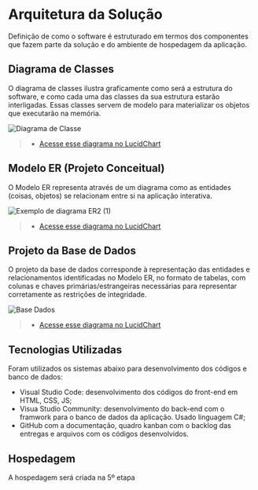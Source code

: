 # Arquitetura da Solução

Definição de como o software é estruturado em termos dos componentes que fazem parte da solução e do ambiente de hospedagem da aplicação.

## Diagrama de Classes

O diagrama de classes ilustra graficamente como será a estrutura do software, e como cada uma das classes da sua estrutura estarão interligadas. Essas classes servem de modelo para materializar os objetos que executarão na memória.

![Diagrama de Classe](https://github.com/user-attachments/assets/1bb6a63e-d612-4cac-b1b4-f49608d731a2)



> - [Acesse esse diagrama no LucidChart](https://lucid.app/lucidchart/141f07c4-2890-4d94-9557-14f768f92d9d/edit?viewport_loc=-480%2C-94%2C666%2C2008%2C0_0&invitationId=inv_b4ae7e4c-6370-4286-ac57-ce82db47f3f6)

## Modelo ER (Projeto Conceitual)

O Modelo ER representa através de um diagrama como as entidades (coisas, objetos) se relacionam entre si na aplicação interativa.

![Exemplo de diagrama ER2 (1)](https://github.com/user-attachments/assets/724de0be-2e47-4c3c-ac2e-a23492b96a39)



> - [Acesse esse diagrama no LucidChart](https://lucid.app/lucidchart/39fcd288-4154-4af5-ba36-ca169a180f85/edit?viewport_loc=-482%2C-257%2C1468%2C2994%2C0_0&invitationId=inv_7de2d0be-7c7e-4b16-ad9a-07f8266dfe5b)

## Projeto da Base de Dados

O projeto da base de dados corresponde à representação das entidades e relacionamentos identificadas no Modelo ER, no formato de tabelas, com colunas e chaves primárias/estrangeiras necessárias para representar corretamente as restrições de integridade.
 
![Base Dados](https://github.com/user-attachments/assets/5047d557-43c0-4e80-9907-b2a5375e3789)



> - [Acesse esse diagrama no LucidChart](https://lucid.app/lucidchart/d8da34d6-263e-401f-b06d-2341092ff27d/edit?viewport_loc=-1305%2C-1108%2C1088%2C2219%2C0_0&invitationId=inv_f84c5a0c-7091-47dd-9049-2bd22be0fc72)

## Tecnologias Utilizadas

Foram utilizados os sistemas abaixo para desenvolvimento dos códigos e banco de dados:

- Visual Studio Code: desenvolvimento dos códigos do front-end em HTML, CSS, JS;
- Visua Studio Community: desenvolvimento do back-end com o framwork para o banco de dados da aplicação. Usado linguagem C#;
- GitHub com a documentação, quadro kanban com o backlog das entregas e arquivos com os códigos desenvolvidos.

## Hospedagem

A hospedagem será criada na 5º etapa

